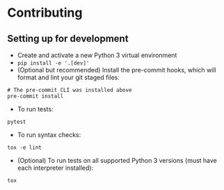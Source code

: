# Contributing

## Setting up for development

- Create and activate a new Python 3 virtual environment
- `pip install -e '.[dev]'`
- (Optional but recommended) Install the pre-commit hooks, which will
  format and lint your git staged files:

```
# The pre-commit CLI was installed above
pre-commit install
```

- To run tests:

```
pytest
```

- To run syntax checks:

```
tox -e lint
```

- (Optional) To run tests on all supported Python 3 versions (must have each interpreter installed):

```
tox
```
